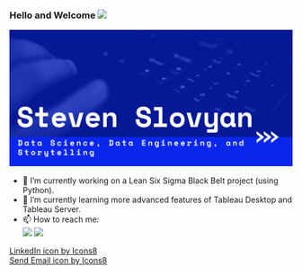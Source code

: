 

### Hello and Welcome <img src="https://raw.githubusercontent.com/MartinHeinz/MartinHeinz/master/wave.gif" width="30px">  

![Header](https://github.com/sslovyan/sslovyan/blob/f9180d94e622d592996aa6288069a5882120c3c1/GitHub%20Header.png)

- 🔭 I’m currently working on a Lean Six Sigma Black Belt project (using Python).
- 🌱 I’m currently learning more advanced features of Tableau Desktop and Tableau Server.
- 📫 How to reach me: <br>
<img src="https://img.icons8.com/color/48/000000/linkedin.png"/> <img src="https://img.icons8.com/material-rounded/48/000000/send-mass-email.png"/>

<a href="https://icons8.com/icon/13930/linkedin">LinkedIn icon by Icons8</a> <br>
<a href="https://icons8.com/icon/93477/send-email">Send Email icon by Icons8</a>

<!--
**sslovyan/sslovyan** is a ✨ _special_ ✨ repository because its `README.md` (this file) appears on your GitHub profile.

Here are some ideas to get you started:

- 🔭 I’m currently working on ...
- 🌱 I’m currently learning ...
- 👯 I’m looking to collaborate on ...
- 🤔 I’m looking for help with ...
- 💬 Ask me about ...
- 📫 How to reach me: ...
- 😄 Pronouns: ...
- ⚡ Fun fact: ...
-->
